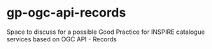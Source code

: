 # gp-ogc-api-records
Space to discuss for a possible Good Practice for INSPIRE catalogue services based on OGC API - Records
